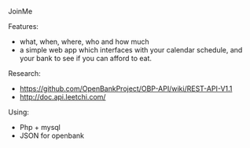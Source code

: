 JoinMe

Features:
 - what, when, where, who and how much
 - a simple web app which interfaces with your calendar schedule, and your bank to see if you can afford to eat.

Research:
 - https://github.com/OpenBankProject/OBP-API/wiki/REST-API-V1.1
 - http://doc.api.leetchi.com/

Using: 
 - Php + mysql
 - JSON for openbank
